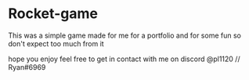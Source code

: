 # Rocket-game
This was a simple game made for me for a portfolio and for some fun so don't expect too much from it

hope you enjoy 
feel free to get in contact with me on discord
@pl1120 // Ryan#6969
